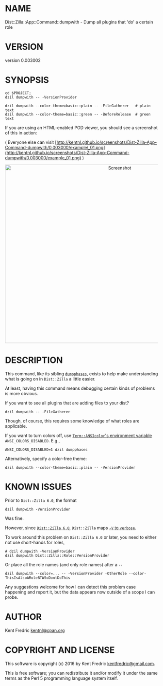 # NAME

Dist::Zilla::App::Command::dumpwith - Dump all plugins that 'do' a certain role

# VERSION

version 0.003002

# SYNOPSIS

    cd $PROJECT;
    dzil dumpwith -- -VersionProvider

    dzil dumpwith --color-theme=basic::plain -- -FileGatherer   # plain text
    dzil dumpwith --color-theme=basic::green -- -BeforeRelease  # green text

If you are using an HTML-enabled POD viewer, you should see a screenshot of this in action:

( Everyone else can visit [http://kentnl.github.io/screenshots/Dist-Zilla-App-Command-dumpwith/0.003000/example\_01.png](http://kentnl.github.io/screenshots/Dist-Zilla-App-Command-dumpwith/0.003000/example_01.png) )

<div>
    <center>
      <img src="http://kentnl.github.io/screenshots/Dist-Zilla-App-Command-dumpwith/0.003000/example_01.png"
           alt="Screenshot"
           width="740"
           height="586"/>
    </center>
</div>

# DESCRIPTION

This command, like its sibling [`dumpphases`](https://metacpan.org/pod/Dist::Zilla::App::Command::dumpphases), exists to help make understanding
what is going on in `Dist::Zilla` a little easier.

At least, having this command means debugging certain kinds of problems is more obvious.

If you want to see all plugins that are adding files to your dist?

    dzil dumpwith -- -FileGatherer

Though, of course, this requires some knowledge of what roles are applicable.

If you want to turn colors off, use [`Term::ANSIcolor`'s environment variable](https://metacpan.org/pod/Term::ANSIColor)
`ANSI_COLORS_DISABLED`. E.g.,

    ANSI_COLORS_DISABLED=1 dzil dumpphases

Alternatively, specify a color-free theme:

    dzil dumpwith --color-theme=basic::plain -- -VersionProvider

# KNOWN ISSUES

Prior to `Dist::Zilla 6.0`, the format

    dzil dumpwith -VersionProvider

Was fine.

However, since [`Dist::Zilla 6.0`](https://metacpan.org/changes/release/RJBS/Dist-Zilla-6.000-TRIAL#L9-11),
`Dist::Zilla` maps [`-V` to `verbose`](https://github.com/rjbs/Dist-Zilla/commit/98f9fb8b60cc645ffd401d08f3014675166ad32c#diff-99ae7353049f6c64733828dfcfe4ffdfR16).

To work around this problem on `Dist::Zilla 6.0` or later, you need to either not use short-hands for roles,

    # dzil dumpwith -VersionProvider
    dzil dumpwith Dist::Zilla::Role::VersionProvider

Or place all the role names (and only role names) after a `--`

    dzil dumpwith --color=... -- -VersionProvider -OtherRole --color-ThisIsAlsoARoleBTWSoDontDoThis

Any suggestions welcome for how I can detect this problem case happening and report it,
but the data appears now outside of a scope I can probe.

# AUTHOR

Kent Fredric <kentnl@cpan.org>

# COPYRIGHT AND LICENSE

This software is copyright (c) 2016 by Kent Fredric <kentfredric@gmail.com>.

This is free software; you can redistribute it and/or modify it under
the same terms as the Perl 5 programming language system itself.
